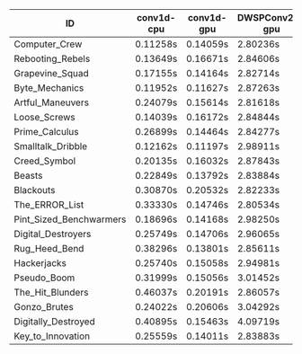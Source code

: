 |ID|conv1d-cpu|conv1d-gpu|DWSPConv2D-gpu|gemm-gpu|avg|
|-|-|-|-|-|-|
|Computer_Crew|0.11258s|0.14059s|2.80236s|1.71977s|1.19383s|
|Rebooting_Rebels|0.13649s|0.16671s|2.84606s|1.66421s|1.20337s|
|Grapevine_Squad|0.17155s|0.14164s|2.82714s|1.71218s|1.21313s|
|Byte_Mechanics|0.11952s|0.11627s|2.87263s|1.76266s|1.21777s|
|Artful_Maneuvers|0.24079s|0.15614s|2.81618s|1.67463s|1.22194s|
|Loose_Screws|0.14039s|0.16172s|2.84844s|1.75182s|1.22559s|
|Prime_Calculus|0.26899s|0.14464s|2.84277s|1.67017s|1.23164s|
|Smalltalk_Dribble|0.12162s|0.11197s|2.98911s|1.75732s|1.24501s|
|Creed_Symbol|0.20135s|0.16032s|2.87843s|1.75691s|1.24925s|
|Beasts|0.22849s|0.13792s|2.83884s|1.85352s|1.26469s|
|Blackouts|0.30870s|0.20532s|2.82233s|1.76429s|1.27516s|
|The_ERROR_List|0.33330s|0.14746s|2.80534s|1.87651s|1.29065s|
|Pint_Sized_Benchwarmers|0.18696s|0.14168s|2.98250s|1.87887s|1.29750s|
|Digital_Destroyers|0.25749s|0.14706s|2.96065s|1.87563s|1.31021s|
|Rug_Heed_Bend|0.38296s|0.13801s|2.85611s|1.87483s|1.31298s|
|Hackerjacks|0.25740s|0.15058s|2.94981s|1.96148s|1.32982s|
|Pseudo_Boom|0.31999s|0.15056s|3.01452s|1.89199s|1.34427s|
|The_Hit_Blunders|0.46037s|0.20191s|2.86057s|1.88349s|1.35158s|
|Gonzo_Brutes|0.24022s|0.20606s|3.04292s|1.98970s|1.36972s|
|Digitally_Destroyed|0.40895s|0.15463s|4.09719s|2.46423s|1.78125s|
|Key_to_Innovation|0.25559s|0.14011s|2.83883s|infs|infs|
